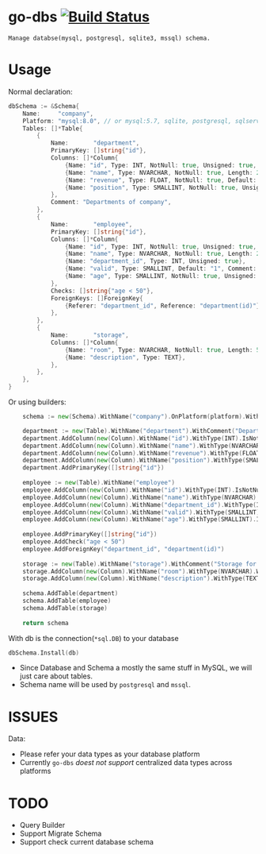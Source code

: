 # go-dbs [![Build Status](https://travis-ci.org/luanphandinh/go-dbs.svg?branch=master)](https://travis-ci.org/luanphandinh/go-dbs)
```
Manage databse(mysql, postgresql, sqlite3, mssql) schema.
```

# Usage
Normal declaration:
```go
dbSchema := &Schema{
    Name:     "company",
    Platform: "mysql:8.0", // or mysql:5.7, sqlite, postgresql, sqlserver
    Tables: []*Table{
        {
            Name:       "department",
            PrimaryKey: []string{"id"},
            Columns: []*Column{
                {Name: "id", Type: INT, NotNull: true, Unsigned: true, AutoIncrement: true},
                {Name: "name", Type: NVARCHAR, NotNull: true, Length: 20},
                {Name: "revenue", Type: FLOAT, NotNull: true, Default: "1.01"},
                {Name: "position", Type: SMALLINT, NotNull: true, Unsigned: true, Unique: true},
            },
            Comment: "Departments of company",
        },
        {
            Name:       "employee",
            PrimaryKey: []string{"id"},
            Columns: []*Column{
                {Name: "id", Type: INT, NotNull: true, Unsigned: true, AutoIncrement: true},
                {Name: "name", Type: NVARCHAR, NotNull: true, Length: 20},
                {Name: "department_id", Type: INT, Unsigned: true},
                {Name: "valid", Type: SMALLINT, Default: "1", Comment: "Indicate employee status"},
                {Name: "age", Type: SMALLINT, NotNull: true, Unsigned: true, Check: "age > 20"},
            },
            Checks: []string{"age < 50"},
            ForeignKeys: []ForeignKey{
                {Referer: "department_id", Reference: "department(id)"},
            },
        },
        {
            Name:       "storage",
            Columns: []*Column{
                {Name: "room", Type: NVARCHAR, NotNull: true, Length: 50},
                {Name: "description", Type: TEXT},
            },
        },
    },
}
```

Or using builders:
```go
    schema := new(Schema).WithName("company").OnPlatform(platform).WithComment("The Company Schema")

    department := new(Table).WithName("department").WithComment("Departments of company")
    department.AddColumn(new(Column).WithName("id").WithType(INT).IsNotNull().IsUnsigned().IsAutoIncrement())
    department.AddColumn(new(Column).WithName("name").WithType(NVARCHAR).WithLength(20).IsNotNull())
    department.AddColumn(new(Column).WithName("revenue").WithType(FLOAT).IsNotNull().IsUnsigned().WithDefault("1.01"))
    department.AddColumn(new(Column).WithName("position").WithType(SMALLINT).IsNotNull().IsUnsigned().IsUnique())
    department.AddPrimaryKey([]string{"id"})
    
    employee := new(Table).WithName("employee")
    employee.AddColumn(new(Column).WithName("id").WithType(INT).IsNotNull().IsUnsigned().IsAutoIncrement())
    employee.AddColumn(new(Column).WithName("name").WithType(NVARCHAR).WithLength(20).IsNotNull())
    employee.AddColumn(new(Column).WithName("department_id").WithType(INT).IsUnsigned())
    employee.AddColumn(new(Column).WithName("valid").WithType(SMALLINT).WithDefault("1").WithComment("Indicate employee status"))
    employee.AddColumn(new(Column).WithName("age").WithType(SMALLINT).IsNotNull().IsUnsigned().AddCheck("age > 20"))
    
    employee.AddPrimaryKey([]string{"id"})
    employee.AddCheck("age < 50")
    employee.AddForeignKey("department_id", "department(id)")
    
    storage := new(Table).WithName("storage").WithComment("Storage for fun")
    storage.AddColumn(new(Column).WithName("room").WithType(NVARCHAR).WithLength(50))
    storage.AddColumn(new(Column).WithName("description").WithType(TEXT))
    
    schema.AddTable(department)
    schema.AddTable(employee)
    schema.AddTable(storage)
    
    return schema
```

With db is the connection(`*sql.DB`) to your database
```go
dbSchema.Install(db)
```

* Since Database and Schema a mostly the same stuff in MySQL, we will just care about tables.
* Schema name will be used by `postgresql` and `mssql`.

# ISSUES
Data:
* Please refer your data types as your database platform
* Currently `go-dbs` *doest not support* centralized data types across platforms

# TODO
* Query Builder
* Support Migrate Schema
* Support check current database schema
